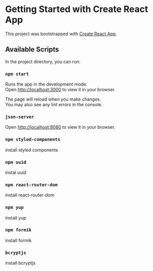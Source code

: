 # Getting Started with Create React App

This project was bootstrapped with [Create React App](https://github.com/facebook/create-react-app).

## Available Scripts

In the project directory, you can run:

### `npm start`

Runs the app in the development mode.\
Open [http://localhost:3000](http://localhost:3000) to view it in your browser.

The page will reload when you make changes.\
You may also see any lint errors in the console.

### `json-server`
Open [http://localhost:8080](http://localhost:8080) to view it in your browser.

### `npm styled-components`
install styled components

### `npm uuid`
instal uuid

### `npm react-router-dom`
install react-router-dom

### `npm yup`
install yup

### `npm formik`
install formik

### `bcryptjs`
install bcryptjs
